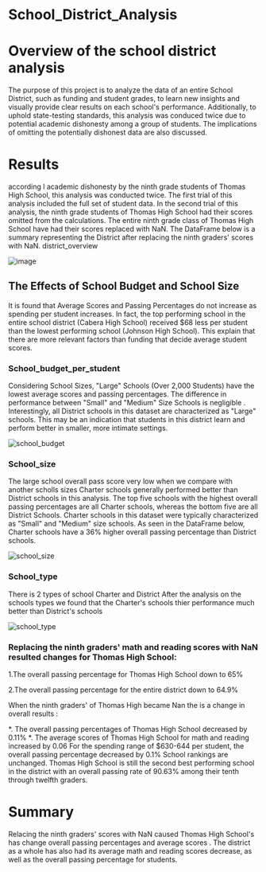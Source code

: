 # School_District_Analysis

# Overview of the school district analysis
The purpose of this project is to analyze the data of an entire School District, such as funding and student grades, to learn new insights and visually provide clear results on each school's performance. Additionally, to uphold state-testing standards, this analysis was conduced twice due to potential academic dishonesty among a group of students. The implications of omitting the potentially dishonest data are also discussed.


# Results
according l academic dishonesty by the ninth grade students of Thomas High School, this analysis was conducted twice. The first trial of this analysis included the full set of student data. In the second trial of this analysis, the ninth grade students of Thomas High School had their scores omitted from the calculations. The entire ninth grade class of Thomas High School have had their scores replaced with NaN. The DataFrame below is a summary representing the District after replacing the ninth graders' scores with NaN. district_overview

![image](https://user-images.githubusercontent.com/90945875/136616738-c0eec51a-9aa2-48dd-b4c3-0e3b82b8b50a.png)


## The Effects of School Budget and School Size
It is found that Average Scores and Passing Percentages do not increase as spending per student increases. In fact, the top performing school in the entire school district (Cabera High School) received $68 less per student than the lowest performing school (Johnson High School). This explain that there are more relevant factors than funding that decide average student scores.

### School_budget_per_student

Considering School Sizes, "Large" Schools (Over 2,000 Students) have the lowest average scores and passing percentages. The difference in performance between "Small" and "Medium" Size Schools is negligible . Interestingly, all District schools in this dataset are characterized as "Large" schools. This may be an indication that students in this district learn and perform better in smaller, more intimate settings.

![school_budget](https://user-images.githubusercontent.com/90945875/136665604-0bc03747-1d35-429d-9167-7abeaeb49a76.PNG)


### School_size

The large school overall pass score very low when we compare with another scholls sizes 
Charter schools generally performed better than District schools in this analysis. The top five schools with the highest overall passing percentages are all Charter schools, whereas the bottom five are all District Schools. Charter schools in this dataset were typically characterized as "Small" and "Medium" size schools. As seen in the DataFrame below, Charter schools have a 36% higher overall passing percentage than District schools.


![school_size](https://user-images.githubusercontent.com/90945875/136665795-40de9c86-d093-4433-b092-491cdf3ba75d.PNG)

### School_type

There is 2 types of school Charter	and District
After the analysis on the schools types we found that the Charter's schools thier performance much better than District's schools 


![school_type](https://user-images.githubusercontent.com/90945875/136665906-fed56adb-10ed-4411-931f-b0df130f4fcc.PNG)




### Replacing the ninth graders' math and reading scores with NaN resulted  changes for Thomas High School:

1.The overall passing percentage for Thomas High School down to 65%

2.The overall passing percentage for the entire district down to 64.9%

When the ninth graders' of Thomas High became Nan the is a change in overall results :

*. The overall passing percentages of Thomas High School decreased by 0.11%
*. The average scores of Thomas High School for math and reading increased by 0.06
For the spending range of $630-644 per student, the overall passing percentage decreased by 0.1%
School rankings are unchanged. Thomas High School is still the second best performing school in the district with an overall passing rate of 90.63% among their tenth through twelfth graders.


# Summary


Relacing the ninth graders' scores with NaN caused Thomas High School's has change overall passing percentages and average scores . The district as a whole has also had its average math and reading scores decrease, as well as the overall passing percentage for students. 
